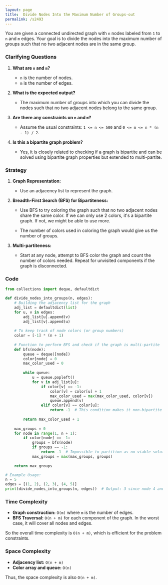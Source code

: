 ```yaml
---
layout: page
title:  Divide Nodes Into the Maximum Number of Groups-out
permalink: /s2493
---
```


You are given a connected undirected graph with `n` nodes labeled from `1` to `n` and `m` edges. Your goal is to divide the nodes into the maximum number of groups such that no two adjacent nodes are in the same group.

### Clarifying Questions

1. **What are `n` and `m`?**
   - `n` is the number of nodes.
   - `m` is the number of edges.

2. **What is the expected output?**
   - The maximum number of groups into which you can divide the nodes such that no two adjacent nodes belong to the same group.

3. **Are there any constraints on `n` and `m`?**
   - Assume the usual constraints: `1 <= n <= 500` and `0 <= m <= n * (n - 1) / 2`.

4. **Is this a bipartite graph problem?**
   - Yes, it is closely related to checking if a graph is bipartite and can be solved using bipartite graph properties but extended to multi-partite.

### Strategy

1. **Graph Representation:**
   - Use an adjacency list to represent the graph.

2. **Breadth-First Search (BFS) for Bipartiteness:**
   - Use BFS to try coloring the graph such that no two adjacent nodes share the same color. If we can only use 2 colors, it's a bipartite graph. If not, we might be able to use more.

   - The number of colors used in coloring the graph would give us the number of groups.

3. **Multi-partiteness:**
   - Start at any node, attempt to BFS color the graph and count the number of colors needed. Repeat for unvisited components if the graph is disconnected.

### Code

```python
from collections import deque, defaultdict

def divide_nodes_into_groups(n, edges):
    # Building the adjacency list for the graph
    adj_list = defaultdict(list)
    for u, v in edges:
        adj_list[u].append(v)
        adj_list[v].append(u)
    
    # To keep track of node colors (or group numbers)
    color = [-1] * (n + 1)
    
    # Function to perform BFS and check if the graph is multi-partite
    def bfs(node):
        queue = deque([node])
        color[node] = 0
        max_color_used = 0
        
        while queue:
            u = queue.popleft()
            for v in adj_list[u]:
                if color[v] == -1:
                    color[v] = color[u] + 1
                    max_color_used = max(max_color_used, color[v])
                    queue.append(v)
                elif color[v] == color[u]:
                    return -1  # This condition makes it non-bipartite
        
        return max_color_used + 1
    
    max_groups = 0
    for node in range(1, n + 1):
        if color[node] == -1:
            groups = bfs(node)
            if groups == -1:
                return -1  # Impossible to partition as no viable solution
            max_groups = max(max_groups, groups)
    
    return max_groups

# Example Usage:
n = 5
edges = [(1, 2), (2, 3), (4, 5)]
print(divide_nodes_into_groups(n, edges))  # Output: 3 since node 4 and 5 form their own group which increases it to 3 groups.
```

### Time Complexity

- **Graph construction:** `O(m)` where `m` is the number of edges.
- **BFS Traversal:** `O(n + m)` for each component of the graph. In the worst case, it will cover all nodes and edges.

So the overall time complexity is `O(n + m)`, which is efficient for the problem constraints.

### Space Complexity

- **Adjacency list:** `O(n + m)`
- **Color array and queue:** `O(n)`

Thus, the space complexity is also `O(n + m)`.